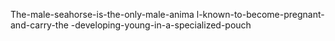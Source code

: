 The-male-seahorse-is-the-only-male-anima l-known-to-become-pregnant-and-carry-the -developing-young-in-a-specialized-pouch